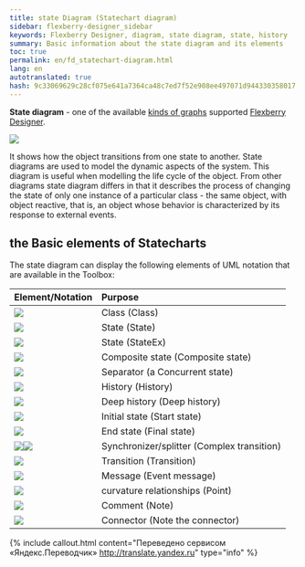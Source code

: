 ```yaml
--- 
title: state Diagram (Statechart diagram) 
sidebar: flexberry-designer_sidebar 
keywords: Flexberry Designer, diagram, state diagram, state, history 
summary: Basic information about the state diagram and its elements 
toc: true 
permalink: en/fd_statechart-diagram.html 
lang: en 
autotranslated: true 
hash: 9c33069629c28cf075e641a7364ca48c7ed7f52e908ee497071d944330358017 
--- 
```


**State diagram** - one of the available [kinds of graphs](fd_editing-diagram.html) supported [Flexberry Designer](fd_flexberry-designer.html). 

![](/images/pages/products/flexberry-designer/diagram/statechart-diagram.png) 

It shows how the object transitions from one state to another. State diagrams are used to model the dynamic aspects of the system. This diagram is useful when modelling the life cycle of the object. 
From other diagrams state diagram differs in that it describes the process of changing the state of only one instance of a particular class - the same object, with object reactive, that is, an object whose behavior is characterized by its response to external events. 

## the Basic elements of Statecharts 

The state diagram can display the following elements of UML notation that are available in the Toolbox: 

Element/Notation | Purpose 
:-----------------------------------|:---------------------------------------------------------- 
![](/images/pages/products/flexberry-designer/diagram/instance.jpg) | Class (Class) 
![](/images/pages/products/flexberry-designer/diagram/state.jpg) | State (State) 
![](/images/pages/products/flexberry-designer/diagram/stateex.jpg) | State (StateEx) 
![](/images/pages/products/flexberry-designer/diagram/statecomposite.jpg) | Composite state (Composite state) 
![](/images/pages/products/flexberry-designer/diagram/concstate.jpg) | Separator (a Concurrent state) 
![](/images/pages/products/flexberry-designer/diagram/history.jpg) | History (History) 
![](/images/pages/products/flexberry-designer/diagram/historydeep.jpg) | Deep history (Deep history) 
![](/images/pages/products/flexberry-designer/diagram/startstate.jpg) | Initial state (Start state) 
![](/images/pages/products/flexberry-designer/diagram/finalstate.jpg) | End state (Final state) 
![](/images/pages/products/flexberry-designer/diagram/complextransition.jpg)![](/images/pages/products/flexberry-designer/diagram/complextransition_ver.jpg) | Synchronizer/splitter (Complex transition) 
![](/images/pages/products/flexberry-designer/diagram/transition.jpg) | Transition (Transition) 
![](/images/pages/products/flexberry-designer/diagram/eventmessage.jpg) | Message (Event message) 
![](/images/pages/products/flexberry-designer/diagram/corner.jpg) | curvature relationships (Point) 
![](/images/pages/products/flexberry-designer/diagram/note.jpg) | Comment (Note) 
![](/images/pages/products/flexberry-designer/diagram/noteconn.jpg) | Connector (Note the connector) 



{% include callout.html content="Переведено сервисом «Яндекс.Переводчик» <http://translate.yandex.ru>" type="info" %}